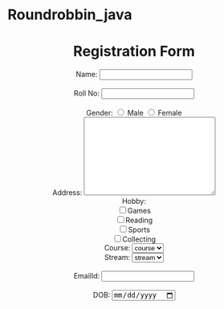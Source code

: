# Roundrobbin_java
<!DOCTYPE html>
<html>
<head>
    <title>Question3</title>
</head>
<body>
    <center>
    <h1 align="center">Registration Form</h1>
    <form>
        Name: <input type="text">
        <br><br>
        Roll No: <input type="number">
        <br><br>
        Gender: <input type="radio" name="r1"> Male
                <input type="radio" name="r1"> Female
        <br>
        Address: <textarea rows="10" cols="30"></textarea>
        <br>
        Hobby:  <br>
        <input type="checkbox">Games <br>
        <input type="checkbox">Reading <br>
        <input type="checkbox">Sports <br>
        <input type="checkbox">Collecting <br>
        Course:
        <select name="course">
            <option value="course">course</option>
            <option value="BTech">BTech</option>
            <option value="BSc">BSc</option>
        </select>
        <br>
        Stream: <select Name = "stream"> 
            <option value = "stream">stream</option>
            <option value = "CSE">CSE</option>
            <option value = "CSSE">CSSE</option>
            <option value = "IT">IT</option></select><br><br>  
        EmailId: <input type="Email" id="Email"> 
        <br><br>
        DOB: <input type="date">
        <br>
        </center>
    </form>
</body>
</html>

